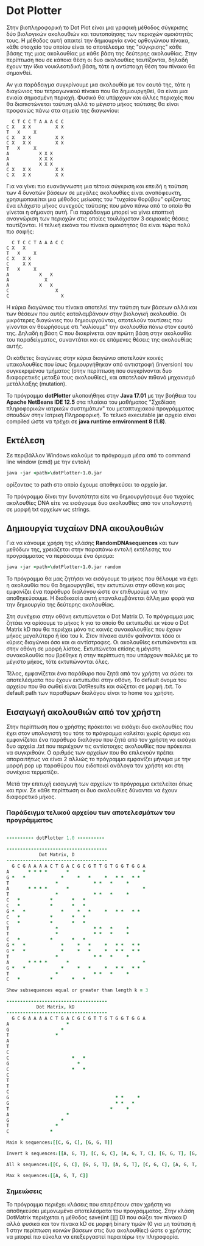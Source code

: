 # Dot Plotter
Στην βιοπληροφορική το Dot Plot είναι μια γραφική μέθοδος σύγκρισης δύο βιολογικών ακολουθιών και ταυτοποίησης των περιοχών ομοιότητάς τους. Η μέθοδος αυτή απαιτεί την δημιουργία ενός ορθογώνιου πίνακα, κάθε στοιχείο του οποίου είναι το αποτέλεσμα της "σύγκρισης" κάθε βάσης της μιας ακολουθίας με κάθε βάση της δεύτερης ακολουθίας. Στην περίπτωση που σε κάποια θέση οι δυο ακολουθίες ταυτίζονται, δηλαδή έχουν την ίδια νουκλεοτιδική βάση, τότε η αντίστοιχη θέση του πίνακα θα σημανθεί.

Αν για παράδειγμα συγκρίνουμε μια ακολουθία με τον εαυτό της, τότε η διαγώνιος του τετραγωνικού πίνακα που θα δημιουργηθεί, θα είναι μια ενιαία σημασμένη περιοχή. Φυσικά θα υπάρχουν και άλλες περιοχές που θα διαπιστώνεται ταύτιση αλλά το μέγιστο μήκος ταύτισης θα είναι προφανώς πάνω στα σημεία της διαγωνίου:

      C T C C T A A A C C 
    C X   X X         X X 
    T   X     X           
    C X   X X         X X 
    C X   X X         X X 
    T   X     X           
    A           X X X
    A           X X X    
    A           X X X   
    C X   X X         X X      
    C X   X X         X X     


Για να γίνει πιο ευανάγνωστη μια τέτοια σύγκριση και επειδή η ταύτιση των 4 δυνατών βάσεων σε μεγάλες ακολουθίες είναι αναπόφευκτη, χρησιμοποιείται μια μέθοδος μείωσης του "τυχαίου θορύβου" ορίζοντας ένα ελάχιστο μήκος συνεχούς ταύτισης που μόνο πάνω από το οποίο θα γίνεται η σήμανση αυτή. Για παράδειγμα μπορεί να γίνει εποπτική αναγνώριση των περιοχών στις οποίες τουλάχιστον 3 σειριακές θέσεις ταυτίζονται. Η τελική εικόνα του πίνακα ομοιότητας θα είναι τώρα πολύ πιο σαφής:

      C T C C T A A A C C 
    C X   X                                   
    T   X     X                               
    C X   X X                                 
    C     X X                                 
    T   X     X                               
    A           X   X                         
    A             X                           
    A           X   X                         
    C                 X                       
    C                   X                     

Η κύρια διαγώνιος του πίνακα αποτελεί την ταύτιση των βάσεων αλλά και των θέσεων που αυτές καταλαμβάνουν στην βιολογική ακολουθία. Οι μικρότερες διαγώνιες που δημιουργούνται, αποτελούν ταυτίσεις που γίνονται αν θεωρήσουμε οτι "κυλίουμε" την ακολουθία πάνω στον εαυτό της. Δηλαδή η βάση C που διακρίνεται σαν πρώτη βάση στην ακολουθία του παραδείγματος, συναντάται και σε επόμενες θέσεις της ακολουθίας αυτής. 

Οι κάθετες διαγώνιες στην κύρια διαγώνιο αποτελούν κοινές υπακολουθίες που ίσως δημιουργήθηκαν από αντιστροφή (inversion) του συγκεκριμένου τμήματος (στην περίπτωση που συγκρίνονται δυο διαφορετικές μεταξύ τους ακολουθίες), και αποτελούν πιθανό μηχανισμό μετάλλαξης (mutation).

Το πρόγραμμα **dotPlotter** υλοποιήθηκε στην **Java 17.01** με την βοήθεια του **Apache NetBeans IDE 12.5** στα πλαίσια του μαθήματος "Σχεδίαση πληροφορικών ιατρικών συστημάτων" του μεταπτυχιακού προγράμματος σπουδών στην Ιατρική Πληροφορική. Το τελικό executable jar αρχείο είναι compiled ώστε να τρέχει σε **java runtime ernvironment 8 (1.8)**.

## Εκτέλεση

Σε περιβάλλον Windows καλούμε το πρόγραμμα μέσα από το command line window (cmd) με την εντολή 
```j
java -jar <path>\dotPlotter-1.0.jar
```
ορίζοντας το path στο οποίο έχουμε αποθηκεύσει το αρχείο jar. 

Το πρόγραμμα δίνει την δυνατότητα είτε να δημιουργήσουμε δυο τυχαίες ακολουθίες DNA είτε να εισάγουμε δυο ακολουθίες από τον υπολογιστή σε μορφή txt αρχείων ως strings. 

## Δημιουργία τυχαίων DNA ακουλουθιών
Για να κάνουμε χρήση της κλάσης **RandomDNAsequences** και των μεθόδων της, χρειάζεται στην παραπάνω εντολή εκτέλεσης του προγράμματος να περάσουμε ένα όρισμα:

```j
java -jar <path>\dotPlotter-1.0.jar random
```
Το πρόγραμμα θα μας ζητήσει να εισάγουμε το μήκος που θέλουμε να έχει η ακολουθία που θα δημιουργηθεί, την εκτυπώνει στην οθόνη και μας εμφανίζει ένα παράθυρο διαλόγου ώστε αν επιθυμούμε να την αποθηκεύσουμε. Η διαδικασία αυτή επαναλαμβάνεται άλλη μια φορά για την δημιουργία της δεύτερης ακολουθίας.

Στη συνέχεια στην οθόνη εκτυπώνεται ο Dot Matrix D. To πρόγραμμα μας ζητάει να ορίσουμε το μήκος k για το οποίο θα εκτυπωθεί εκ νέου ο Dot Matrix kD που θα περιέχει μόνο τις κοινές συνακολουθίες που έχουν μήκος μεγαλύτερο ή ίσο του k. Στον πίνακα αυτόν φαίνονται τόσο οι κύριες διαγώνιοι όσο και οι αντίστροφες. Οι ακολουθίες εκτυπώνονται και στην οθόνη σε μορφή λίστας. Εκτυπώνεται επίσης η μέγιστη συνακολουθία που βρέθηκε ή στην περίπτωση που υπάρχουν πολλές με το μέγιστο μήκος, τότε εκτυπώνονται όλες.

Τέλος, εμφανίζεται ένα παράθυρο που ζητά από τον χρήστη να σώσει τα αποτελέσματα που έχουν εκτυπωθεί στην οθόνη. Το default όνομα του αρχείου που θα σωθεί είναι DotResults και σώζεται σε μορφή .txt. Το default path των παραθύρων διαλόγου είναι το home του χρήστη.

## Εισαγωγή ακολουθιών από τον χρήστη

Στην περίπτωση που ο χρήστης πρόκειται να εισάγει δυο ακολουθίες που έχει στον υπολογιστή του τότε το πρόγραμμα καλείται χωρίς όρισμα και εμφανίζεται ένα παράθυρο διαλόγου που ζητά από τον χρήστη να εισάγει δυο αρχεία .txt που περιέχουν τις αντίστοιχες ακολουθίες που πρόκειται να συγκριθούν. Ο αριθμός των αρχείων που θα επιλεγούν πρέπει απαραιτήτως να είναι 2 αλλιώς το πρόγραμμα εμφανίζει μήνυμα με την μορφή pop up παραθύρου που ειδοποιεί ανάλογα τον χρήστη και στη συνέχεια τερματίζει.  

Μετά την επιτυχή εισαγωγή των αρχείων το πρόγραμμα εκτελείται όπως και πριν. Σε κάθε περίπτωση οι δυο ακολουθίες δύνανται να έχουν διαφορετικό μήκος.

### Παράδειγμα τελικού αρχείου των αποτελεσμάτων του προγράμματος

```j

---------- dotPlotter 1.0 ----------

-------------------------------------
            Dot Matrix, D            
-------------------------------------
  G C G A A A A C T G A C G C G T T G T G G T G G A 
A       * * * *       *                           * 
G *   *             *     *   *     *   * *   * *   
T                 *             * *   *     *       
A       * * * *       *                           * 
T                 *             * *   *     *       
C   *           *       *   *                       
C   *           *       *   *                       
G *   *             *     *   *     *   * *   * *   
C   *           *       *   *                       
C   *           *       *   *                       
T                 *             * *   *     *       
T                 *             * *   *     *       
C   *           *       *   *                       
G *   *             *     *   *     *   * *   * *   
G *   *             *     *   *     *   * *   * *   
T                 *             * *   *     *       
A       * * * *       *                           * 
G *   *             *     *   *     *   * *   * *   
T                 *             * *   *     *       
C   *           *       *   *                       

Show subsequences equal or greater than length k = 3

-------------------------------------
           Dot Matrix, kD            
-------------------------------------
  G C G A A A A C T G A C G C G T T G T G G T G G A 
A                     *                             
G                   *                               
T                 *                                 
A                                                   
T                                                   
C                                                   
C                       *   *                       
G                         *                         
C                       *   *                       
C                                                   
T                                                   
T                                                   
C                                                   
G                                       * *     *   
G                                       * *   *     
T                                     *     *       
A                     *                             
G                   *                               
T                 *                                 
C               *                                   

Main k sequences:[[C, G, C], [G, G, T]]

Invert k sequences:[[A, G, T], [C, G, C], [A, G, T, C], [G, G, T], [G, G, T]]

All k sequences:[[C, G, C], [G, G, T], [A, G, T], [C, G, C], [A, G, T, C], [G, G, T], [G, G, T]]

Max k sequences:[[A, G, T, C]]
```

### Σημειώσεις

Το πρόγραμμα περιέχει κλάσεις που επιτρέπουν στον χρήστη να αποθηκεύσει μεμονωμένα αποτελέσματα του προγράμματος.
Στην κλάση DotMatrix περιέχεται η μέθοδος save(int [][] D) που σώζει τον πίνακα D αλλά φυσικά και τον πίνακα kD σε μορφή binary τιμών (0 για μη ταύτιση ή 1 στην περίπτωση κοινών βάσεων στις δυο ακολουθίες) ώστε ο χρήστης να μπορεί πιο εύκολα να επεξεργαστεί περαιτέρω την πληροφορία. 


 

 
























